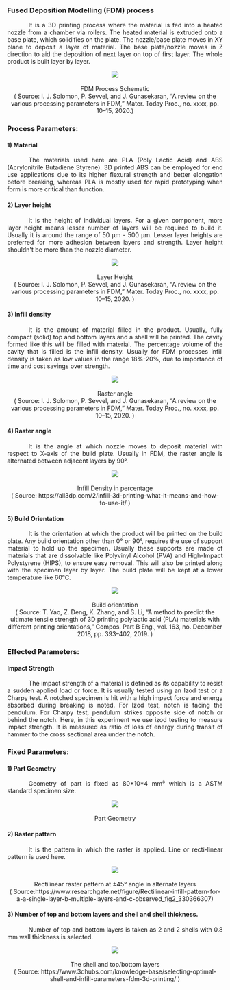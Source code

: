 ### Fused Deposition Modelling (FDM) process<br>
<p style="text-indent:50px; text-align: justify">It is a 3D printing process where the material is fed into a heated nozzle from a chamber via rollers. The heated material is extruded onto a base plate, which solidifies on the plate. The nozzle/base plate moves in XY plane to deposit a layer of material. The base plate/nozzle moves in Z direction to aid the deposition of next layer on top of first layer. The whole product is built layer by layer.</p>
<center>
<img src="images/3dprint.png"></img><br><br>
FDM Process Schematic <br>
( Source: I. J. Solomon, P. Sevvel, and J. Gunasekaran, “A review on the various processing parameters in FDM,” Mater. Today Proc., no. xxxx, pp. 10–15, 2020.)
</center>

### Process Parameters:
#### 1) Material
<p style="text-indent:50px; text-align: justify">The materials used here are PLA (Poly Lactic Acid) and ABS (Acrylonitrile Butadiene Styrene). 3D printed ABS can be employed for end use applications due to its higher flexural strength and better elongation before breaking, whereas PLA is mostly used for rapid prototyping when form is more critical than function.</p>

#### 2) Layer height
<p style="text-indent:50px; text-align: justify">It is the height of individual layers. For a given component, more layer height means lesser number of layers will be required to build it. Usually it is around the range of 50 &#181m - 500 &#181m. Lesser layer heights are preferred for more adhesion between layers and strength. Layer height shouldn't be more than the nozzle diameter.</p>
<center>
<img src="images/layer height.png"></img><br><br>
Layer Height <br>
( Source: I. J. Solomon, P. Sevvel, and J. Gunasekaran, “A review on the various processing parameters in FDM,” Mater. Today Proc., no. xxxx, pp. 10–15, 2020. )
</center>

#### 3) Infill density
<p style="text-indent:50px; text-align: justify">It is the amount of material filled in the product. Usually, fully compact (solid) top and bottom layers and a shell will be printed. The cavity formed like this will be filled with material. The percentage volume of the cavity that is filled is the infill density. Usually for FDM processes infill density is taken as low values in the range 18%-20%, due to importance of time and cost savings over strength.</p>
<center>
<img src="images/rasterangle.png"></img><br><br>
Raster angle <br>
( Source: I. J. Solomon, P. Sevvel, and J. Gunasekaran, “A review on the various processing parameters in FDM,” Mater. Today Proc., no. xxxx, pp. 10–15, 2020. )
</center>

#### 4) Raster angle
<p style="text-indent:50px; text-align: justify">It is the angle at which nozzle moves to deposit material with respect to X-axis of the build plate. Usually in FDM, the raster angle is alternated between adjacent layers by 90&deg;. </p>
<center>
<img src="images/infillpercentimage.png"></img><br><br>
Infill Density in percentage <br>
( Source: https://all3dp.com/2/infill-3d-printing-what-it-means-and-how-to-use-it/ )
</center>

#### 5) Build Orientation
<p style="text-indent:50px; text-align: justify">It is the orientation at which the product will be printed on the build plate. Any build orientation other than 0° or 90°, requires the use of support material to hold up the specimen. Usually these supports are made of materials that are dissolvable like Polyvinyl Alcohol (PVA) and High-Impact Polystyrene (HIPS), to ensure easy removal. This will also be printed along with the specimen layer by layer. The build plate will be kept at a lower temperature like 60&deg;C.</p>
<center>
<img src="images/buildorientationsurface.png"></img><br><br>
Build orientation <br>
( Source: T. Yao, Z. Deng, K. Zhang, and S. Li, “A method to predict the ultimate tensile strength of 3D printing polylactic acid (PLA) materials with different printing orientations,” Compos. Part B Eng., vol. 163, no. December 2018, pp. 393–402, 2019. )
</center>

### Effected Parameters:
#### Impact Strength
<p style="text-indent:50px; text-align: justify">The impact strength of a material is defined as its capability to resist a sudden applied load or force. It is usually tested using an Izod test or a Charpy test. A notched specimen is hit with a high impact force and energy absorbed during breaking is noted. For Izod test, notch is facing the pendulum. For Charpy test, pendulum strikes opposite side of notch or behind the notch. Here, in this experiment we use izod testing to measure impact strength. It is measured as ratio of loss of energy during transit of hammer to the cross sectional area under the notch.</p>

### Fixed Parameters:
#### 1) Part Geometry
<p style="text-indent:50px; text-align: justify">Geometry of part is fixed as 80*10*4 mm³ which is a ASTM standard specimen size.</p>
<center>
<img src="images/80by10by4geometry.png"></img><br><br>
Part Geometry <br>
</center> 

#### 2) Raster pattern
<p style="text-indent:50px; text-align: justify">It is the pattern in which the raster is applied. Line or recti-linear pattern is used here.</p>
<center>
<img src="images/rectilinearinfill.jpg"></img><br><br>
Rectilinear raster pattern at ±45° angle in alternate layers <br>
( Source:https://www.researchgate.net/figure/Rectilinear-infill-pattern-for-a-a-single-layer-b-multiple-layers-and-c-observed_fig2_330366307)
</center>

#### 3) Number of top and bottom layers and shell and shell thickness.
<p style="text-indent:50px; text-align: justify">Number of top and bottom layers is taken as 2 and 2 shells with 0.8 mm wall thickness is selected.</p>
<center>
<img src="images/shelltopbottomlayer.png"></img><br><br>
The shell and top/bottom layers <br>
( Source: https://www.3dhubs.com/knowledge-base/selecting-optimal-shell-and-infill-parameters-fdm-3d-printing/ )
</center>



